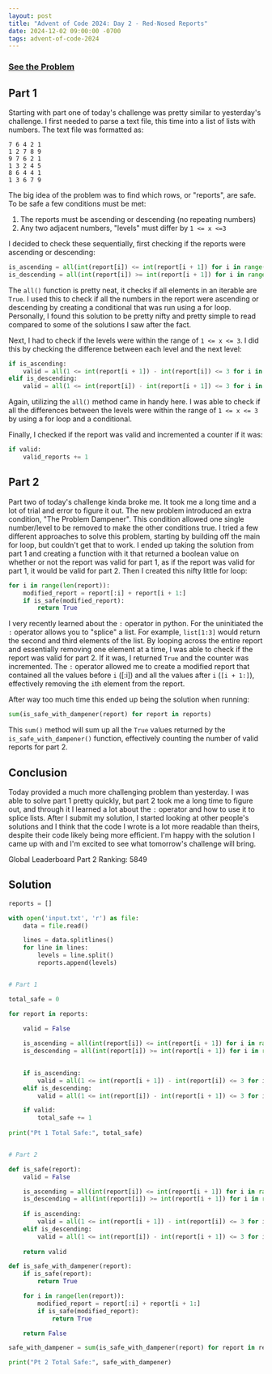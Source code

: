```yaml
---
layout: post
title: "Advent of Code 2024: Day 2 - Red-Nosed Reports"
date: 2024-12-02 09:00:00 -0700
tags: advent-of-code-2024
---
```


### [See the Problem](https://adventofcode.com/2024/day/2)

## Part 1
Starting with part one of today's challenge was pretty similar to yesterday's challenge. I first needed to parse a text file, this time into a list of lists with numbers. The text file was formatted as:

```
7 6 4 2 1
1 2 7 8 9
9 7 6 2 1
1 3 2 4 5
8 6 4 4 1
1 3 6 7 9
```

The big idea of the problem was to find which rows, or "reports", are safe. To be safe a few conditions must be met:
1. The reports must be ascending or descending (no repeating numbers)
2. Any two adjacent numbers, "levels" must differ by `1 <= x <=3`

I decided to check these sequentially, first checking if the reports were ascending or descending:

```python
is_ascending = all(int(report[i]) <= int(report[i + 1]) for i in range(len(report) - 1))
is_descending = all(int(report[i]) >= int(report[i + 1]) for i in range(len(report) - 1))
```

The `all()` function is pretty neat, it checks if all elements in an iterable are `True`. I used this to check if all the numbers in the report were ascending or descending by creating a conditional that was run using a for loop. Personally, I found this solution to be pretty nifty and pretty simple to read compared to some of the solutions I saw after the fact.

Next, I had to check if the levels were within the range of `1 <= x <= 3`. I did this by checking the difference between each level and the next level:

```python
if is_ascending:
    valid = all(1 <= int(report[i + 1]) - int(report[i]) <= 3 for i in range(len(report) - 1))
elif is_descending:
    valid = all(1 <= int(report[i]) - int(report[i + 1]) <= 3 for i in range(len(report) - 1))
```

Again, utilizing the `all()` method came in handy here. I was able to check if all the differences between the levels were within the range of `1 <= x <= 3` by using a for loop and a conditional. 

Finally, I checked if the report was valid and incremented a counter if it was:

```python
if valid:
    valid_reports += 1
```

## Part 2
Part two of today's challenge kinda broke me. It took me a long time and a lot of trial and error to figure it out. The new problem introduced an extra condition, "The Problem Dampener". This condition allowed one single number/level to be removed to make the other conditions true. I tried a few different approaches to solve this problem, starting by building off the main for loop, but couldn't get that to work. I ended up taking the solution from part 1 and creating a function with it that returned a boolean value on whether or not the report was valid for part 1, as if the report was valid for part 1, it would be valid for part 2. Then I created this nifty little for loop:

```python
for i in range(len(report)):
    modified_report = report[:i] + report[i + 1:]
    if is_safe(modified_report):
        return True
``` 

I very recently learned about the `:` operator in python. For the uninitiated the `:` operator allows you to "splice" a list. For example, `list[1:3]` would return the second and third elements of the list. By looping across the entire report and essentially removing one element at a time, I was able to check if the report was valid for part 2. If it was, I returned `True` and the counter was incremented. The `:` operator allowed me to create a modified report that contained all the values before `i` ([:i]) and all the values after `i` (`[i + 1:]`), effectively removing the `i`th element from the report. 

After way too much time this ended up being the solution when running:

```python
sum(is_safe_with_dampener(report) for report in reports)
```

This `sum()` method will sum up all the `True` values returned by the `is_safe_with_dampener()` function, effectively counting the number of valid reports for part 2.

## Conclusion
Today provided a much more challenging problem than yesterday. I was able to solve part 1 pretty quickly, but part 2 took me a long time to figure out, and through it I learned a lot about the `:` operator and how to use it to splice lists. After I submit my solution, I started looking at other people's solutions and I think that the code I wrote is a lot more readable than theirs, despite their code likely being more efficient. I'm happy with the solution I came up with and I'm excited to see what tomorrow's challenge will bring.

Global Leaderboard Part 2 Ranking: 5849

## Solution
```python
reports = []

with open('input.txt', 'r') as file:
    data = file.read()

    lines = data.splitlines()
    for line in lines:
        levels = line.split()
        reports.append(levels)


# Part 1

total_safe = 0

for report in reports:

    valid = False
    
    is_ascending = all(int(report[i]) <= int(report[i + 1]) for i in range(len(report) - 1))
    is_descending = all(int(report[i]) >= int(report[i + 1]) for i in range(len(report) - 1))

    
    if is_ascending:
        valid = all(1 <= int(report[i + 1]) - int(report[i]) <= 3 for i in range(len(report) - 1))
    elif is_descending:
        valid = all(1 <= int(report[i]) - int(report[i + 1]) <= 3 for i in range(len(report) - 1))

    if valid:
        total_safe += 1
        
print("Pt 1 Total Safe:", total_safe)


# Part 2

def is_safe(report):
    valid = False

    is_ascending = all(int(report[i]) <= int(report[i + 1]) for i in range(len(report) - 1))
    is_descending = all(int(report[i]) >= int(report[i + 1]) for i in range(len(report) - 1))
    
    if is_ascending:
        valid = all(1 <= int(report[i + 1]) - int(report[i]) <= 3 for i in range(len(report) - 1))
    elif is_descending:
        valid = all(1 <= int(report[i]) - int(report[i + 1]) <= 3 for i in range(len(report) - 1))
    
    return valid

def is_safe_with_dampener(report):
    if is_safe(report):
        return True

    for i in range(len(report)):
        modified_report = report[:i] + report[i + 1:]
        if is_safe(modified_report):
            return True

    return False

safe_with_dampener = sum(is_safe_with_dampener(report) for report in reports)

print("Pt 2 Total Safe:", safe_with_dampener)
```